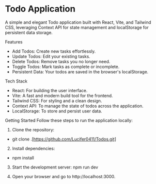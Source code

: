 
# Todo Application
A simple and elegant Todo application built with React, Vite, and Tailwind CSS, leveraging Context API for state management and localStorage for persistent data storage.

Features
- Add Todos: Create new tasks effortlessly.
- Update Todos: Edit your existing tasks.
- Delete Todos: Remove tasks you no longer need.
- Toggle Todos: Mark tasks as complete or incomplete.
- Persistent Data: Your todos are saved in the browser's localStorage.

Tech Stack
- React: For building the user interface.
- Vite: A fast and modern build tool for the frontend.
- Tailwind CSS: For styling and a clean design.
- Context API: To manage the state of todos across the application.
- LocalStorage: To store and persist user data.


Getting Started
Follow these steps to run the application locally:


1. Clone the repository:
- git clone .[https://github.com/Lucifer0411/Todos.git]

2. Install dependencies:
- npm install

3. Start the development server:
npm run dev

4. Open your browser and go to http://localhost:3000.